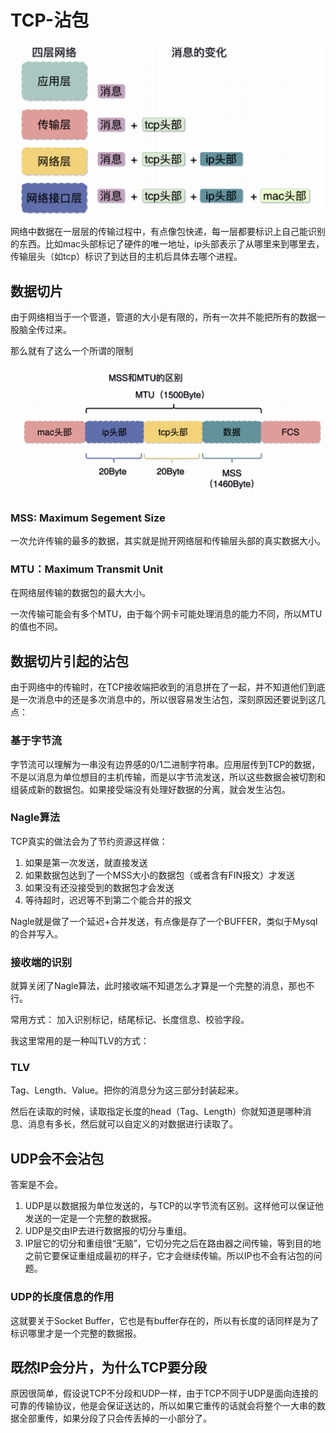 # TCP-沾包
![image](./TCP-01.png)

网络中数据在一层层的传输过程中，有点像包快递，每一层都要标识上自己能识别的东西。比如mac头部标记了硬件的唯一地址，ip头部表示了从哪里来到哪里去，传输层头（如tcp）标识了到达目的主机后具体去哪个进程。

## 数据切片
由于网络相当于一个管道，管道的大小是有限的，所有一次并不能把所有的数据一股脑全传过来。

那么就有了这么一个所谓的限制
![image](./TCP-02.png)
### MSS: Maximum Segement Size
一次允许传输的最多的数据，其实就是抛开网络层和传输层头部的真实数据大小。
### MTU：Maximum Transmit Unit
在网络层传输的数据包的最大大小。

一次传输可能会有多个MTU，由于每个网卡可能处理消息的能力不同，所以MTU的值也不同。
## 数据切片引起的沾包
由于网络中的传输时，在TCP接收端把收到的消息拼在了一起，并不知道他们到底是一次消息中的还是多次消息中的，所以很容易发生沾包，深刻原因还要说到这几点：

### 基于字节流
字节流可以理解为一串没有边界感的0/1二进制字符串。应用层传到TCP的数据，不是以消息为单位想目的主机传输，而是以字节流发送，所以这些数据会被切割和组装成新的数据包。如果接受端没有处理好数据的分离，就会发生沾包。

### Nagle算法
TCP真实的做法会为了节约资源这样做：
1. 如果是第一次发送，就直接发送
2. 如果数据包达到了一个MSS大小的数据包（或者含有FIN报文）才发送
3. 如果没有还没接受到的数据包才会发送
4. 等待超时，迟迟等不到第二个能合并的报文

Nagle就是做了一个延迟+合并发送，有点像是存了一个BUFFER，类似于Mysql的合并写入。

### 接收端的识别
就算关闭了Nagle算法，此时接收端不知道怎么才算是一个完整的消息，那也不行。

常用方式：
加入识别标记，结尾标记、长度信息、校验字段。

我这里常用的是一种叫TLV的方式：
### TLV
Tag、Length、Value。把你的消息分为这三部分封装起来。

然后在读取的时候，读取指定长度的head（Tag、Length）你就知道是哪种消息、消息有多长，然后就可以自定义的对数据进行读取了。

## UDP会不会沾包

答案是不会。

1. UDP是以数据报为单位发送的，与TCP的以字节流有区别。这样他可以保证他发送的一定是一个完整的数据报。
2. UDP是交由IP去进行数据报的切分与重组。
3. IP层它的切分和重组很“无脑”，它切分完之后在路由器之间传输，等到目的地之前它要保证重组成最初的样子，它才会继续传输。所以IP也不会有沾包的问题。

### UDP的长度信息的作用
这就要关于Socket Buffer，它也是有buffer存在的，所以有长度的话同样是为了标识哪里才是一个完整的数据报。

## 既然IP会分片，为什么TCP要分段

原因很简单，假设说TCP不分段和UDP一样，由于TCP不同于UDP是面向连接的可靠的传输协议，他是会保证送达的，所以如果它重传的话就会将整个一大串的数据全部重传，如果分段了只会传丢掉的一小部分了。